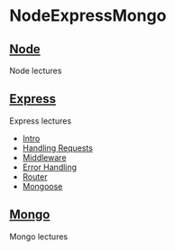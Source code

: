 # NodeExpressMongo

## [Node](Node)
Node lectures

## [Express](Express)
Express lectures
* [Intro](demo)
* [Handling Requests](req_hand)
* [Middleware](middleware)
* [Error Handling](error)
* [Router](router)
* [Mongoose](mongeese)

## [Mongo](Mongo)
Mongo lectures
